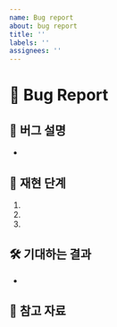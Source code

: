```yaml
---
name: Bug report
about: bug report
title: ''
labels: ''
assignees: ''
---
```


# 🐞 Bug Report

## 🐞 버그 설명

<!-- 발생한 버그에 대해 설명해 주세요. -->

-

## 🧪 재현 단계

1.
2.
3.

## 🛠 기대하는 결과

<!-- 정상적으로 동작해야 할 결과를 적어주세요. -->

-

## 📎 참고 자료

## <!-- 참고할 만한 스크린샷, 로그, 또는 링크가 있다면 첨부해 주세요. -->
